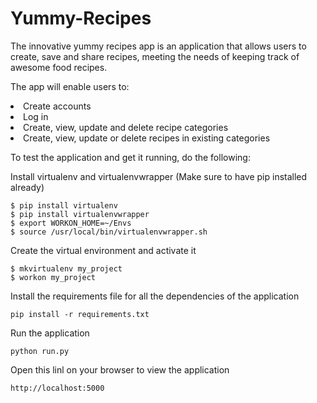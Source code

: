 # Yummy-Recipes
 The innovative yummy recipes app is an application that allows users  to create, save and share recipes, meeting the needs of keeping track of awesome food recipes.

The app will enable users to:
<li>Create accounts
<li>Log in
<li>Create, view, update and delete recipe categories
<li>Create, view, update or delete recipes in existing categories


To test the application and get it running, do the following:

Install virtualenv and virtualenvwrapper (Make sure to have pip installed already)
 ```
 $ pip install virtualenv
 $ pip install virtualenvwrapper
 $ export WORKON_HOME=~/Envs
 $ source /usr/local/bin/virtualenvwrapper.sh
```

 Create the virtual environment and activate it
 
 ```
 $ mkvirtualenv my_project
 $ workon my_project
 ```

Install the requirements file for all the dependencies of the application

```
pip install -r requirements.txt
```

Run the application

```
python run.py
```
Open this linl on your browser to view the application

```
http://localhost:5000
```
